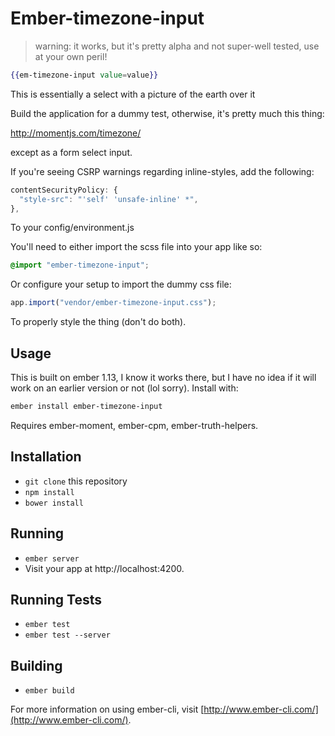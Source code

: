 # Ember-timezone-input

>warning: it works, but it's pretty alpha and not super-well tested, use at your own peril!

```handlebars
{{em-timezone-input value=value}}
```
This is essentially a select with a picture of the earth over it

Build the application for a dummy test, otherwise, it's pretty much this thing:

http://momentjs.com/timezone/

except as a form select input.

If you're seeing CSRP warnings regarding inline-styles, add the following:

```javascript
contentSecurityPolicy: { 
  "style-src": "'self' 'unsafe-inline' *",
},
```
To your config/environment.js

You'll need to either import the scss file into your app like so:
```scss
@import "ember-timezone-input";
```
Or configure your setup to import the dummy css file:
```javascript
app.import("vendor/ember-timezone-input.css");
```
To properly style the thing (don't do both).

## Usage

This is built on ember 1.13, I know it works there, but I have no idea if it will work on an earlier version or not (lol sorry). Install with:

```sh
ember install ember-timezone-input
```
Requires ember-moment, ember-cpm, ember-truth-helpers.

## Installation

* `git clone` this repository
* `npm install`
* `bower install`

## Running

* `ember server`
* Visit your app at http://localhost:4200.

## Running Tests

* `ember test`
* `ember test --server`

## Building

* `ember build`

For more information on using ember-cli, visit [http://www.ember-cli.com/](http://www.ember-cli.com/).
